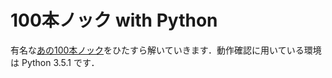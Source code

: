 # 100本ノック with Python

有名な[あの100本ノック](http://www.cl.ecei.tohoku.ac.jp/nlp100/)をひたすら解いていきます．動作確認に用いている環境は Python 3.5.1 です．